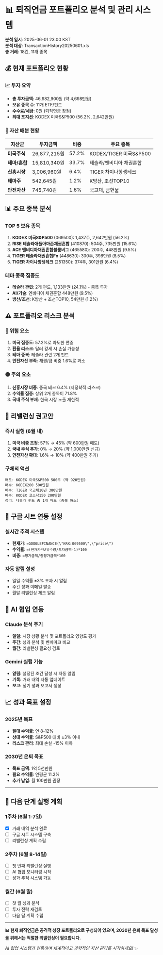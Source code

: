 # 📊 퇴직연금 포트폴리오 분석 및 관리 시스템

**분석 일시**: 2025-06-01 23:00 KST  
**분석 대상**: TransactionHistory20250601.xls  
**총 거래**: 18건, 11개 종목  

## 💰 현재 포트폴리오 현황

### 📈 투자 요약
- **총 투자금액**: 46,982,900원 (약 4,698만원)
- **보유 종목 수**: 11개 ETF/펀드
- **수수료/세금**: 0원 (퇴직연금 장점)
- **최대 포지션**: KODEX 미국S&P500 (56.2%, 2,642만원)

### 🎯 자산 배분 현황
| 자산군 | 투자금액 | 비중 | 주요 종목 |
|--------|----------|------|-----------|
| **미국주식** | 26,877,215원 | 57.2% | KODEX/TIGER 미국S&P500 |
| **테마/혼합** | 15,810,340원 | 33.7% | 테슬라/엔비디아 채권혼합 |
| **신흥시장** | 3,006,960원 | 6.4% | TIGER 차이나항셍테크 |
| **테마주** | 542,645원 | 1.2% | K방산, 조선TOP10 |
| **안전자산** | 745,740원 | 1.6% | 국고채, 금현물 |

## 📊 주요 종목 분석

### TOP 5 보유 종목
1. **KODEX 미국S&P500** (069500): 1,437주, 2,642만원 (56.2%)
2. **RISE 테슬라애플아마존채권혼합** (410870): 504주, 735만원 (15.6%)
3. **ACE 엔비디아채권혼합블룸버그** (465580): 200주, 448만원 (9.5%)
4. **TIGER 테슬라채권혼합Fn** (448630): 300주, 398만원 (8.5%)
5. **TIGER 차이나항셍테크** (251350): 374주, 301만원 (6.4%)

### 테마 종목 집중도
- **테슬라 관련**: 2개 펀드, 1,133만원 (24.1%) - 중복 투자
- **AI/기술**: 엔비디아 채권혼합 448만원 (9.5%)
- **방산/조선**: K방산 + 조선TOP10, 54만원 (1.2%)

## ⚠️ 포트폴리오 리스크 분석

### 🔴 위험 요소
1. **미국 집중도**: 57.2%로 과도한 편중
2. **환율 리스크**: 달러 강세 시 손실 가능성
3. **테마 중복**: 테슬라 관련 2개 펀드
4. **안전자산 부족**: 채권/금 비중 1.6%로 과소

### 🟡 주의 요소
1. **신흥시장 비중**: 중국 테크 6.4% (지정학적 리스크)
2. **수익률 집중**: 상위 2개 종목이 71.8%
3. **국내 주식 부재**: 한국 시장 노출 제한적

## 🎯 리밸런싱 권고안

### 즉시 실행 (6월 내)
1. **미국 비중 조정**: 57% → 45% (약 600만원 매도)
2. **국내 주식 추가**: 0% → 20% (약 1,000만원 신규)
3. **안전자산 확대**: 1.6% → 10% (약 400만원 추가)

### 구체적 액션
```
매도: KODEX 미국S&P500 500주 (약 920만원)
매수: KODEX200 500만원
매수: TIGER 국고채10년 300만원  
매수: KODEX 코스닥150 200만원
정리: 테슬라 펀드 중 1개 매도 (중복 해소)
```

## 📱 구글 시트 연동 설정

### 실시간 추적 시스템
- **현재가**: `=GOOGLEFINANCE(\"KRX:069500\",\"price\")`
- **수익률**: `=(현재가*보유수량/투자금액-1)*100`
- **비중**: `=평가금액/총평가금액*100`

### 자동 알림 설정
- 일일 수익률 ±3% 초과 시 알림
- 주간 성과 이메일 발송
- 월말 리밸런싱 체크 알림

## 🤖 AI 협업 연동

### Claude 분석 주기
- **일일**: 시장 상황 분석 및 포트폴리오 영향도 평가
- **주간**: 성과 분석 및 벤치마크 비교
- **월간**: 리밸런싱 필요성 검토

### Gemini 실행 기능
- **알림**: 설정된 조건 달성 시 자동 알림
- **기록**: 거래 내역 자동 업데이트
- **보고**: 정기 성과 보고서 생성

## 📈 성과 목표 설정

### 2025년 목표
- **절대 수익률**: 연 8-12%
- **상대 수익률**: S&P500 대비 ±3% 이내
- **리스크 관리**: 최대 손실 -15% 이하

### 2030년 은퇴 목표
- **목표 금액**: 1억 5천만원
- **필요 수익률**: 연평균 11.2%
- **추가 납입**: 월 100만원 권장

---

## 🎯 다음 단계 실행 계획

### 1주차 (6월 1-7일)
- [x] 거래 내역 분석 완료
- [ ] 구글 시트 시스템 구축
- [ ] 리밸런싱 계획 수립

### 2주차 (6월 8-14일)  
- [ ] 첫 번째 리밸런싱 실행
- [ ] AI 협업 모니터링 시작
- [ ] 성과 추적 시스템 가동

### 월간 (6월 말)
- [ ] 첫 월 성과 분석
- [ ] 투자 전략 재검토
- [ ] 다음 달 계획 수립

---

**📊 현재 퇴직연금은 공격적 성장 포트폴리오로 구성되어 있으며, 2030년 은퇴 목표 달성을 위해서는 적절한 리밸런싱이 필요합니다.**

*AI 협업 시스템과 연동하여 체계적이고 과학적인 자산 관리를 시작하세요!* ✨